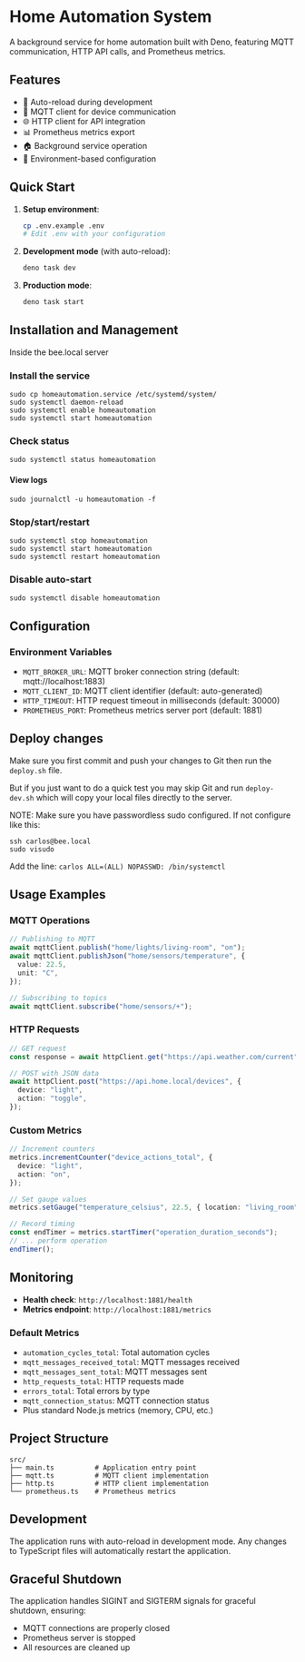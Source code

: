 # Home Automation System

A background service for home automation built with Deno, featuring MQTT communication, HTTP API calls, and Prometheus metrics.

## Features

- 🔄 Auto-reload during development
- 📡 MQTT client for device communication
- 🌐 HTTP client for API integration
- 📊 Prometheus metrics export
- 🏠 Background service operation
- 🔧 Environment-based configuration

## Quick Start

1. **Setup environment**:

   ```bash
   cp .env.example .env
   # Edit .env with your configuration
   ```

2. **Development mode** (with auto-reload):

   ```bash
   deno task dev
   ```

3. **Production mode**:
   ```bash
   deno task start
   ```

## Installation and Management

Inside the bee.local server

### Install the service

```
sudo cp homeautomation.service /etc/systemd/system/
sudo systemctl daemon-reload
sudo systemctl enable homeautomation
sudo systemctl start homeautomation
```

### Check status

```
sudo systemctl status homeautomation
```

#### View logs

```
sudo journalctl -u homeautomation -f
```

### Stop/start/restart

```
sudo systemctl stop homeautomation
sudo systemctl start homeautomation
sudo systemctl restart homeautomation
```

### Disable auto-start

```
sudo systemctl disable homeautomation
```

## Configuration

### Environment Variables

- `MQTT_BROKER_URL`: MQTT broker connection string (default: mqtt://localhost:1883)
- `MQTT_CLIENT_ID`: MQTT client identifier (default: auto-generated)
- `HTTP_TIMEOUT`: HTTP request timeout in milliseconds (default: 30000)
- `PROMETHEUS_PORT`: Prometheus metrics server port (default: 1881)

## Deploy changes

Make sure you first commit and push your changes to Git then run the `deploy.sh` file.

But if you just want to do a quick test you may skip Git and run `deploy-dev.sh` which will
copy your local files directly to the server.

NOTE: Make sure you have passwordless sudo configured. If not configure like this:

```
ssh carlos@bee.local
sudo visudo
```

Add the line: `carlos ALL=(ALL) NOPASSWD: /bin/systemctl`

## Usage Examples

### MQTT Operations

```typescript
// Publishing to MQTT
await mqttClient.publish("home/lights/living-room", "on");
await mqttClient.publishJson("home/sensors/temperature", {
  value: 22.5,
  unit: "C",
});

// Subscribing to topics
await mqttClient.subscribe("home/sensors/+");
```

### HTTP Requests

```typescript
// GET request
const response = await httpClient.get("https://api.weather.com/current");

// POST with JSON data
await httpClient.post("https://api.home.local/devices", {
  device: "light",
  action: "toggle",
});
```

### Custom Metrics

```typescript
// Increment counters
metrics.incrementCounter("device_actions_total", {
  device: "light",
  action: "on",
});

// Set gauge values
metrics.setGauge("temperature_celsius", 22.5, { location: "living_room" });

// Record timing
const endTimer = metrics.startTimer("operation_duration_seconds");
// ... perform operation
endTimer();
```

## Monitoring

- **Health check**: `http://localhost:1881/health`
- **Metrics endpoint**: `http://localhost:1881/metrics`

### Default Metrics

- `automation_cycles_total`: Total automation cycles
- `mqtt_messages_received_total`: MQTT messages received
- `mqtt_messages_sent_total`: MQTT messages sent
- `http_requests_total`: HTTP requests made
- `errors_total`: Total errors by type
- `mqtt_connection_status`: MQTT connection status
- Plus standard Node.js metrics (memory, CPU, etc.)

## Project Structure

```
src/
├── main.ts          # Application entry point
├── mqtt.ts          # MQTT client implementation
├── http.ts          # HTTP client implementation
└── prometheus.ts    # Prometheus metrics
```

## Development

The application runs with auto-reload in development mode. Any changes to TypeScript files will automatically restart the application.

## Graceful Shutdown

The application handles SIGINT and SIGTERM signals for graceful shutdown, ensuring:

- MQTT connections are properly closed
- Prometheus server is stopped
- All resources are cleaned up
